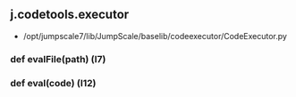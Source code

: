 ## j.codetools.executor

- /opt/jumpscale7/lib/JumpScale/baselib/codeexecutor/CodeExecutor.py

### def evalFile(path) (l7)

### def eval(code) (l12)

